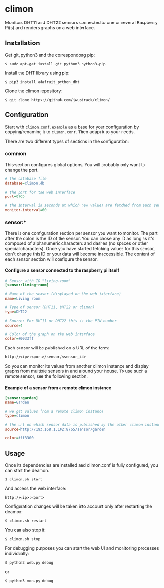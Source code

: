 # climon

Monitors DHT11 and DHT22 sensors connected to one or several Raspberry Pi(s) and renders graphs on a web interface.

## Installation

Get git, python3 and the correspondong pip:

`$ sudo apt-get install git python3 python3-pip`

Install the DHT library using pip:

`$ pip3 install adafruit_python_dht`

Clone the climon repository:

`$ git clone https://github.com/jwustrack/climon/`

## Configuration

Start with `climon.conf.example` as a base for your configuration by copying/renaming it to `climon.conf`.
Then adapt it to your needs.

There are two different types of sections in the configuration:

### common ###

This⋅section configures global options. You will probably only want to change the port.

```ini
# the database file
database=climon.db

# the port for the web interface
port=8765

# the interval in seconds at which new values are fetched from each sensor
monitor-interval=60
```

### sensor:* ###

There is one configuration section per sensor you want to monitor. The part after the colon is the ID of the sensor. You can chose any ID as long as it's composed of alphanumeric characters and dashes (no spaces or other special characters).
Once you have started fetching values for this sensor, don't change this ID or your data will become inaccessible.
The content of each sensor section will configure the sensor.

#### Configure a sensor connected to the raspberry pi itself ####

```ini
# Sensor with ID "living-room"
[sensor:living-room]

# Name of the sensor (displayed on the web interface)
name=Living room

# Type of sensor (DHT11, DHT22 or climon)
type=DHT22

# Source: For DHT11 or DHT22 this is the PIN number
source=4

# Color of the graph on the web interface
color=#0033ff
```
Each sensor will be published on a URL of the form:

`http://<ip>:<port>/sensor/<sensor_id>`

So you can monitor its values from another climon instance and display graphs from multiple sensors in and around your house. To use such a remote sensor, see the following section.

#### Example of a sensor from a remote climon instance ####

```ini
[sensor:garden]
name=Garden

# we get values from a remote climon instance
type=climon

# the url on which sensor data is published by the other climon instance: http://<ip>:<port>/sensor/<sensor_id>
source=http://192.168.1.102:8765/sensor/garden

color=#ff3300
```

## Usage

Once its dependencies are installed and climon.conf is fully configured, you can start the deamon.
```sh
$ climon.sh start
```

And access the web interface:

`http://<ip>:<port>`

Configuration changes will be taken into account only after restarting the deamon:

```sh
$ climon.sh restart
```
You can also stop it:

```sh
$ climon.sh stop
```
For debugging purposes you can start the web UI and monitoring processes individually:

```sh
$ python3 web.py debug
```
or
```sh
$ python3 mon.py debug
```
